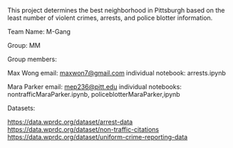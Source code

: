 This project determines the best neighborhood in Pittsburgh based on the least number of violent crimes, arrests, and police blotter information. 

Team Name: M-Gang

Group: MM

Group members:

Max Wong
  email: maxwon7@gmail.com
  individual notebook: arrests.ipynb

Mara Parker
  email: mep236@pitt.edu
  individual notebooks: nontrafficMaraParker.ipynb, policeblotterMaraParker,ipynb

Datasets:

https://data.wprdc.org/dataset/arrest-data
https://data.wprdc.org/dataset/non-traffic-citations
https://data.wprdc.org/dataset/uniform-crime-reporting-data
  
